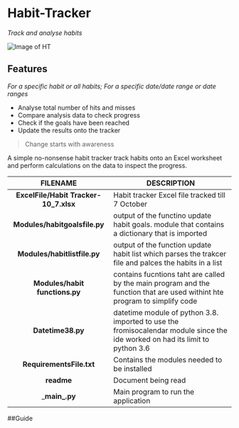 # **Habit-Tracker**
_Track and analyse habits_

![Image of HT](https://media.giphy.com/media/Zr9FfobRExF6FuRsJr/giphy.gif)


## Features
 _For a specific habit or all habits; For a specific date/date range or date ranges_
  * Analyse total number of hits and misses
  * Compare analysis data to check progress
  * Check if the goals have been reached 
  * Update the results onto the tracker
  
> Change starts with awareness
  
   A simple no-nonsense habit tracker track habits onto an Excel worksheet and perform calculations on the data to inspect the progress.

 FILENAME | DESCRIPTION 
  :---:|--- 
 __ExcelFile/Habit Tracker-10_7.xlsx__ | Habit tracker Excel file tracked till 7 October
 __Modules/habitgoalsfile.py__ | output of the functino update habit goals. module that contains a dictionary that is imported 
 __Modules/habitlistfile.py__ | output of the function update habit list which parses the trakcer file and palces the habits in a list
 __Modules/habit functions.py__ | contains fucntions taht are called by the main program and the function that are used withint hte program to simplify code
 __Datetime38.py__ | datetime module of python 3.8. imported to use the fromisocalendar module since the ide worked on had its limit to python 3.6
 __RequirementsFile.txt__ | Contains the modules needed to be installed
 __readme__ | Document being read
 \___main\_.py__ | Main program to run the application 

##Guide

